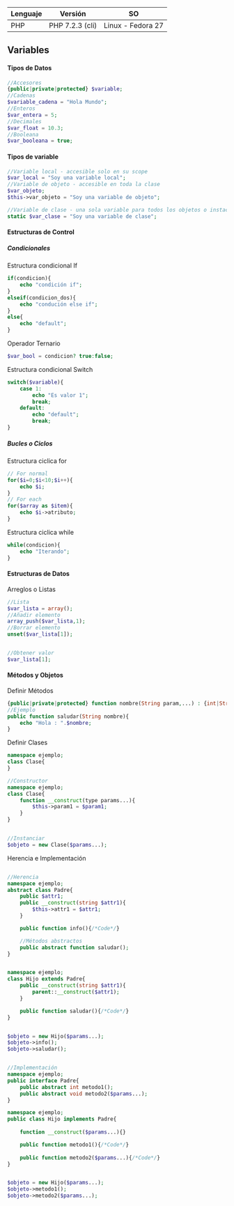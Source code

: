 | Lenguaje | Versión              | SO                |
| -------- | ---------------------| ----------------- |
| PHP      | PHP 7.2.3 (cli)      | Linux - Fedora 27 |

## Variables
#### Tipos de Datos
```php
//Accesores
{public|private|protected} $variable;
//Cadenas
$variable_cadena = "Hola Mundo";
//Enteros
$var_entera = 5;
//Decimales
$var_float = 10.3;
//Booleana
$var_booleana = true;
```
#### Tipos de variable
```php
//Variable local - accesible solo en su scope
$var_local = "Soy una variable local";
//Variable de objeto - accesible en toda la clase
$var_objeto;
$this->var_objeto = "Soy una variable de objeto";

//Variable de clase - una sola variable para todos los objetos o instacia de la clase
static $var_clase = "Soy una variable de clase";
```
#### Estructuras de Control

##### Condicionales
Estructura condicional If
```php
if(condicion){
    echo "condición if";
}
elseif(condicion_dos){
    echo "condución else if";    
}
else{
    echo "default";        
}
```

Operador Ternario
```php
$var_bool = condicion? true:false;
```

Estructura condicional Switch
```php
switch($variable){
    case 1:
        echo "Es valor 1";  
        break;
    default:
        echo "default";  
        break;
}
```

##### Bucles o Ciclos
Estructura ciclica for

```php
// For normal
for($i=0;$i<10;$i++){
    echo $i;  
}
// For each
for($array as $item){
    echo $i->atributo;  
}
```

Estructura ciclica while
```php
while(condicion){
    echo "Iterando";  
}
```
#### Estructuras de Datos
Arreglos o Listas
```php
//Lista
$var_lista = array();
//Añadir elemento
array_push($var_lista,1);
//Borrar elemento
unset($var_lista[1]);


//Obtener valor
$var_lista[1];
```
#### Métodos y Objetos
Definir Métodos
```php
{public|private|protected} function nombre(String param,...) : {int|String...}{}
//Ejemplo
public function saludar(String nombre){
    echo "Hola : ".$nombre;  
}
```

Definir Clases
```php
namespace ejemplo;
class Clase{
}

//Constructor
namespace ejemplo;
class Clase{
    function __construct(type params...){
        $this->param1 = $param1;
    }
}


//Instanciar
$objeto = new Clase($params...);
```

Herencia e Implementación
```php

//Herencia
namespace ejemplo;
abstract class Padre{
    public $attr1;
    public __construct(string $attr1){
        $this->attr1 = $attr1;
    }

    public function info(){/*Code*/}

    //Métodos abstractos
    public abstract function saludar();
}


namespace ejemplo;
class Hijo extends Padre{
    public __construct(string $attr1){
        parent::__construct($attr1);
    }

    public function saludar(){/*Code*/}
}


$objeto = new Hijo($params...);
$objeto->info();
$objeto->saludar();


//Implementación
namespace ejemplo;
public interface Padre{
    public abstract int metodo1();
    public abstract void metodo2($params...);
}

namespace ejemplo;
public class Hijo implements Padre{
        
    function __construct($params...){}

    public function metodo1(){/*Code*/}
        
    public function metodo2($params...){/*Code*/}
}


$objeto = new Hijo($params...);
$objeto->metodo1();
$objeto->metodo2($params...);
```